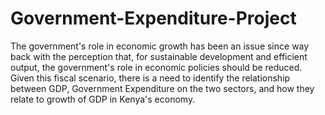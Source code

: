 # Government-Expenditure-Project
The government's role in economic growth has been an issue since way back with the perception that, for sustainable development and efficient output, the government's role in economic policies should be reduced. Given this fiscal scenario, there is a need to identify the relationship between GDP, Government Expenditure on the two sectors, and how they relate to growth of GDP in Kenya's economy. 
